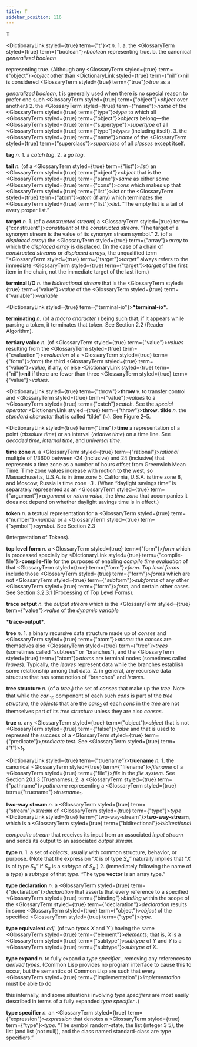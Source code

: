 ```yaml
---
title: T
sidebar_position: 116
---
```


**T** 



<DictionaryLink styled={true} term={"t"}><b>t</b></DictionaryLink> *n.* 1. a. the <GlossaryTerm styled={true} term={"boolean"}><i>boolean</i></GlossaryTerm> representing true. b. the canonical *generalized boolean* 



representing true. (Although any <GlossaryTerm styled={true} term={"object"}><i>object</i></GlossaryTerm> other than <DictionaryLink styled={true} term={"nil"}><b>nil</b></DictionaryLink> is considered <GlossaryTerm styled={true} term={"true"}><i>true</i></GlossaryTerm> as a 



*generalized boolean*, t is generally used when there is no special reason to prefer one such <GlossaryTerm styled={true} term={"object"}><i>object</i></GlossaryTerm> over another.) 2. the <GlossaryTerm styled={true} term={"name"}><i>name</i></GlossaryTerm> of the <GlossaryTerm styled={true} term={"type"}><i>type</i></GlossaryTerm> to which all <GlossaryTerm styled={true} term={"object"}><i>objects</i></GlossaryTerm> belong—the <GlossaryTerm styled={true} term={"supertype"}><i>supertype</i></GlossaryTerm> of all <GlossaryTerm styled={true} term={"type"}><i>types</i></GlossaryTerm> (including itself). 3. the <GlossaryTerm styled={true} term={"name"}><i>name</i></GlossaryTerm> of the <GlossaryTerm styled={true} term={"superclass"}><i>superclass</i></GlossaryTerm> of all *classes* except itself. 



**tag** *n.* 1. a *catch tag*. 2. a *go tag*. 







 



 



**tail** *n.* (of a <GlossaryTerm styled={true} term={"list"}><i>list</i></GlossaryTerm>) an <GlossaryTerm styled={true} term={"object"}><i>object</i></GlossaryTerm> that is the <GlossaryTerm styled={true} term={"same"}><i>same</i></GlossaryTerm> as either some <GlossaryTerm styled={true} term={"cons"}><i>cons</i></GlossaryTerm> which makes up that <GlossaryTerm styled={true} term={"list"}><i>list</i></GlossaryTerm> or the <GlossaryTerm styled={true} term={"atom"}><i>atom</i></GlossaryTerm> (if any) which terminates the <GlossaryTerm styled={true} term={"list"}><i>list</i></GlossaryTerm>. “The empty list is a tail of every proper list.” 



**target** *n.* 1. (of a *constructed stream*) a <GlossaryTerm styled={true} term={"constituent"}><i>constituent</i></GlossaryTerm> of the *constructed stream*. “The target of a synonym stream is the value of its synonym stream symbol.” 2. (of a *displaced array*) the <GlossaryTerm styled={true} term={"array"}><i>array</i></GlossaryTerm> to which the *displaced array* is displaced. (In the case of a chain of *constructed streams* or *displaced arrays*, the unqualified term “<GlossaryTerm styled={true} term={"target"}><i>target</i></GlossaryTerm>” always refers to the immediate <GlossaryTerm styled={true} term={"target"}><i>target</i></GlossaryTerm> of the first item in the chain, not the immediate target of the last item.) 



**terminal I/O** *n.* the *bidirectional stream* that is the <GlossaryTerm styled={true} term={"value"}><i>value</i></GlossaryTerm> of the <GlossaryTerm styled={true} term={"variable"}><i>variable</i></GlossaryTerm> 



<DictionaryLink styled={true} term={"terminal-io"}><b>\*terminal-io\*</b></DictionaryLink>. 



**terminating** *n.* (of a *macro character* ) being such that, if it appears while parsing a token, it terminates that token. See Section 2.2 (Reader Algorithm). 



**tertiary value** *n.* (of <GlossaryTerm styled={true} term={"value"}><i>values</i></GlossaryTerm> resulting from the <GlossaryTerm styled={true} term={"evaluation"}><i>evaluation</i></GlossaryTerm> of a <GlossaryTerm styled={true} term={"form"}><i>form</i></GlossaryTerm>) the third <GlossaryTerm styled={true} term={"value"}><i>value</i></GlossaryTerm>, if any, or else <DictionaryLink styled={true} term={"nil"}><b>nil</b></DictionaryLink> if there are fewer than three <GlossaryTerm styled={true} term={"value"}><i>values</i></GlossaryTerm>. 



<DictionaryLink styled={true} term={"throw"}><b>throw</b></DictionaryLink> *v.* to transfer control and <GlossaryTerm styled={true} term={"value"}><i>values</i></GlossaryTerm> to a <GlossaryTerm styled={true} term={"catch"}><i>catch</i></GlossaryTerm>. See the *special operator* <DictionaryLink styled={true} term={"throw"}><b>throw</b></DictionaryLink>. **tilde** *n.* the *standard character* that is called “tilde” (&#126;). See Figure 2–5. 



<DictionaryLink styled={true} term={"time"}><b>time</b></DictionaryLink> a representation of a point (*absolute time*) or an interval (*relative time*) on a time line. See *decoded time*, *internal time*, and *universal time*. 



**time zone** *n.* a <GlossaryTerm styled={true} term={"rational"}><i>rational</i></GlossaryTerm> multiple of 1/3600 between -24 (inclusive) and 24 (inclusive) that represents a time zone as a number of hours offset from Greenwich Mean Time. Time zone values increase with motion to the west, so Massachusetts, U.S.A. is in time zone 5, California, U.S.A. is time zone 8, and Moscow, Russia is time zone *-3* . (When “daylight savings time” is separately represented as an <GlossaryTerm styled={true} term={"argument"}><i>argument</i></GlossaryTerm> or *return value*, the *time zone* that accompanies it does not depend on whether daylight savings time is in effect.) 



**token** *n.* a textual representation for a <GlossaryTerm styled={true} term={"number"}><i>number</i></GlossaryTerm> or a <GlossaryTerm styled={true} term={"symbol"}><i>symbol</i></GlossaryTerm>. See Section 2.3 



(Interpretation of Tokens). 



**top level form** *n.* a <GlossaryTerm styled={true} term={"form"}><i>form</i></GlossaryTerm> which is processed specially by <DictionaryLink styled={true} term={"compile-file"}><b>compile-file</b></DictionaryLink> for the purposes of enabling *compile time evaluation* of that <GlossaryTerm styled={true} term={"form"}><i>form</i></GlossaryTerm>. *Top level forms* include those <GlossaryTerm styled={true} term={"form"}><i>forms</i></GlossaryTerm> which are not <GlossaryTerm styled={true} term={"subform"}><i>subforms</i></GlossaryTerm> of any other <GlossaryTerm styled={true} term={"form"}><i>form</i></GlossaryTerm>, and certain other cases. See Section 3.2.3.1 (Processing of Top Level Forms). 



**trace output** *n.* the *output stream* which is the <GlossaryTerm styled={true} term={"value"}><i>value</i></GlossaryTerm> of the *dynamic variable* 



**\*trace-output\***. 







 



 



**tree** *n.* 1. a binary recursive data structure made up of *conses* and <GlossaryTerm styled={true} term={"atom"}><i>atoms</i></GlossaryTerm>: the *conses* are themselves also <GlossaryTerm styled={true} term={"tree"}><i>trees</i></GlossaryTerm> (sometimes called “subtrees” or “branches”), and the <GlossaryTerm styled={true} term={"atom"}><i>atoms</i></GlossaryTerm> are terminal nodes (sometimes called *leaves*). Typically, the *leaves* represent data while the branches establish some relationship among that data. 2. in general, any recursive data structure that has some notion of “branches” and *leaves*. 



<b>tree structure</b> <i>n.</i> (of a <i>tree</i><sub>1</sub>) the set of <i>conses</i> that make up the <i>tree</i>. Note that while the <i>car</i> <sub>1<i>b</i></sub> component of each such <i>cons</i> is part of the <i>tree structure</i>, the <i>objects</i> that are the <i>cars</i><sub>2</sub> of each <i>cons</i> in the <i>tree</i> are not themselves part of its <i>tree structure</i> unless they are also <i>conses</i>. 



**true** *n.* any <GlossaryTerm styled={true} term={"object"}><i>object</i></GlossaryTerm> that is not <GlossaryTerm styled={true} term={"false"}><i>false</i></GlossaryTerm> and that is used to represent the success of a <GlossaryTerm styled={true} term={"predicate"}><i>predicate</i></GlossaryTerm> test. See <GlossaryTerm styled={true} term={"t"}><i>t</i></GlossaryTerm><sub>1</sub>. 



<DictionaryLink styled={true} term={"truename"}><b>truename</b></DictionaryLink> *n.* 1. the canonical <GlossaryTerm styled={true} term={"filename"}><i>filename</i></GlossaryTerm> of a <GlossaryTerm styled={true} term={"file"}><i>file</i></GlossaryTerm> in the *file system*. See Section 20.1.3 (Truenames). 2. a <GlossaryTerm styled={true} term={"pathname"}><i>pathname</i></GlossaryTerm> representing a <GlossaryTerm styled={true} term={"truename"}><i>truename</i></GlossaryTerm><sub>1</sub>. 



**two-way stream** *n.* a <GlossaryTerm styled={true} term={"stream"}><i>stream</i></GlossaryTerm> of <GlossaryTerm styled={true} term={"type"}><i>type</i></GlossaryTerm> <DictionaryLink styled={true} term={"two-way-stream"}><b>two-way-stream</b></DictionaryLink>, which is a <GlossaryTerm styled={true} term={"bidirectional"}><i>bidirectional</i></GlossaryTerm> 



*composite stream* that receives its input from an associated *input stream* and sends its output to an associated *output stream*. 



<b>type</b> <i>n.</i> 1. a set of <i>objects</i>, usually with common structure, behavior, or purpose. (Note that the expression “<i>X</i> is of type <i>S<sub>a</sub></i>” naturally implies that “<i>X</i> is of type <i>S<sub>b</sub></i>” if <i>S<sub>a</sub></i> is a <i>subtype</i> of <i>S<sub>b</sub></i>.) 2. (immediately following the name of a <i>type</i>) a <i>subtype</i> of that <i>type</i>. “The type <b>vector</b> is an array type.” 



**type declaration** *n.* a <GlossaryTerm styled={true} term={"declaration"}><i>declaration</i></GlossaryTerm> that asserts that every reference to a specified <GlossaryTerm styled={true} term={"binding"}><i>binding</i></GlossaryTerm> within the scope of the <GlossaryTerm styled={true} term={"declaration"}><i>declaration</i></GlossaryTerm> results in some <GlossaryTerm styled={true} term={"object"}><i>object</i></GlossaryTerm> of the specified <GlossaryTerm styled={true} term={"type"}><i>type</i></GlossaryTerm>. 



**type equivalent** *adj.* (of two *types X* and *Y* ) having the same <GlossaryTerm styled={true} term={"element"}><i>elements</i></GlossaryTerm>; that is, *X* is a <GlossaryTerm styled={true} term={"subtype"}><i>subtype</i></GlossaryTerm> of *Y* and *Y* is a <GlossaryTerm styled={true} term={"subtype"}><i>subtype</i></GlossaryTerm> of *X*. 



**type expand** *n.* to fully expand a *type specifier* , removing any references to *derived types*. (Common Lisp provides no program interface to cause this to occur, but the semantics of Common Lisp are such that every <GlossaryTerm styled={true} term={"implementation"}><i>implementation</i></GlossaryTerm> must be able to do 



this internally, and some situations involving *type specifiers* are most easily described in terms of a fully expanded *type specifier* .) 



**type specifier** *n.* an <GlossaryTerm styled={true} term={"expression"}><i>expression</i></GlossaryTerm> that denotes a <GlossaryTerm styled={true} term={"type"}><i>type</i></GlossaryTerm>. “The symbol random-state, the list (integer 3 5), the list (and list (not null)), and the class named standard-class are type specifiers.” 



